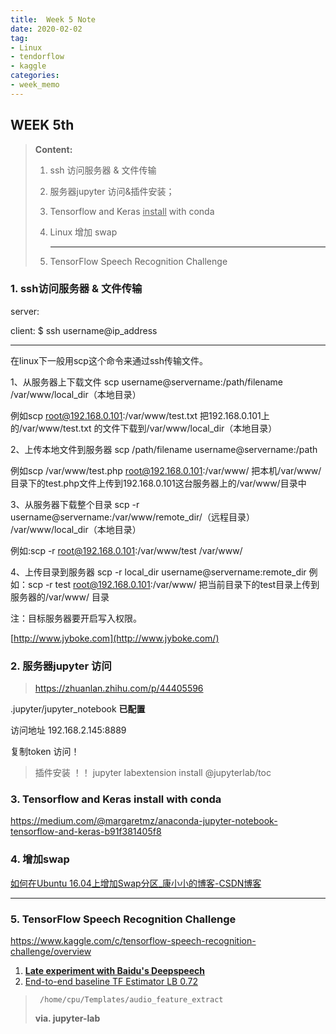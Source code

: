 ```yaml
---
title:  Week 5 Note
date: 2020-02-02
tag:
- Linux 
- tendorflow
- kaggle
categories:
- week_memo
---
```


## WEEK 5th

> **Content:**  
>
> 1. ssh 访问服务器 & 文件传输
>
> 2. 服务器jupyter 访问&插件安装；
>
> 3. Tensorflow and Keras <u>install</u> with conda
>
> 4. Linux 增加 swap
>
>     ---
>
> 5. TensorFlow Speech Recognition Challenge

<!-- more -->



### 1. ssh访问服务器 & 文件传输

server:

client: $ ssh username@ip_address

---

在linux下一般用scp这个命令来通过ssh传输文件。

1、从服务器上下载文件
scp username@servername:/path/filename /var/www/local_dir（本地目录）

 例如scp root@192.168.0.101:/var/www/test.txt 把192.168.0.101上的/var/www/test.txt 的文件下载到/var/www/local_dir（本地目录）

2、上传本地文件到服务器
scp /path/filename username@servername:/path  

例如scp /var/www/test.php root@192.168.0.101:/var/www/ 把本机/var/www/目录下的test.php文件上传到192.168.0.101这台服务器上的/var/www/目录中 

3、从服务器下载整个目录
scp -r username@servername:/var/www/remote_dir/（远程目录） /var/www/local_dir（本地目录）

例如:scp -r root@192.168.0.101:/var/www/test /var/www/  

4、上传目录到服务器
scp -r local_dir username@servername:remote_dir
例如：scp -r test  root@192.168.0.101:/var/www/  把当前目录下的test目录上传到服务器的/var/www/ 目录

注：目标服务器要开启写入权限。

[http://www.jyboke.com](http://www.jyboke.com/)



### 2. 服务器jupyter 访问

> https://zhuanlan.zhihu.com/p/44405596

.jupyter/jupyter_notebook **已配置**

访问地址 192.168.2.145:8889

复制token 访问！

> 插件安装 ！！ jupyter labextension install @jupyterlab/toc



### 3. Tensorflow and Keras install with conda

https://medium.com/@margaretmz/anaconda-jupyter-notebook-tensorflow-and-keras-b91f381405f8



### 4. 增加swap

[如何在Ubuntu 16.04上增加Swap分区_康小小的博客-CSDN博客](https://blog.csdn.net/u010429286/article/details/79219230)



----



### 5. TensorFlow Speech Recognition Challenge

https://www.kaggle.com/c/tensorflow-speech-recognition-challenge/overview

1. [**Late experiment with Baidu's Deepspeech**](https://www.kaggle.com/c/tensorflow-speech-recognition-challenge/discussion/47827)
2. [End-to-end baseline TF Estimator LB 0.72](https://www.kaggle.com/alexozerin/end-to-end-baseline-tf-estimator-lb-0-72)

> ``` /home/cpu/Templates/audio_feature_extract```
>
> **via. jupyter-lab**

















